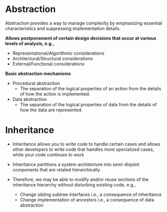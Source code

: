 # Abstraction #

Abstraction provides a way to manage complexity by emphasizing essential characteristics and suppressing implementation details.

**Allows postponement of certain design decisions that occur at various levels of analysis, e.g.,**

- Representational/Algorithmic considerations
- Architectural/Structural considerations
- External/Functional considerations

**Basic abstraction mechanisms**

- Procedural abstraction 
	* The separation of the logical properties of an action from the details of how the action is implemented.
- Data abstraction 
	* The separation of the logical properties of data from the details of how the data are represented.

# Inheritance #

-	Inheritance allows you to write code to handle certain cases and allows other developers to write code that handles more specialized cases, while your code continues to work
-	Inheritance partitions a system architecture into semi-disjoint components that are related hierarchically

-	Therefore, we may be able to modify and/or reuse sections of the inheritance hierarchy without disturbing existing code, e.g.,
	-	Change sibling subtree interfaces i.e., a consequence of inheritance
	-	Change implementation of ancestors i.e., a consequence of data abstraction
